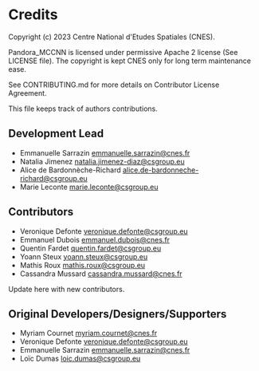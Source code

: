 # Credits

Copyright (c) 2023 Centre National d'Etudes Spatiales (CNES).

Pandora_MCCNN is licensed under permissive Apache 2 license (See LICENSE file).
The copyright is kept CNES only for long term maintenance ease.

See CONTRIBUTING.md for more details on Contributor License Agreement.

This file keeps track of authors contributions.

## Development Lead

* Emmanuelle Sarrazin <emmanuelle.sarrazin@cnes.fr>
* Natalia Jimenez <natalia.jimenez-diaz@csgroup.eu>
* Alice de Bardonnèche-Richard <alice.de-bardonneche-richard@csgroup.eu>
* Marie Leconte <marie.leconte@csgroup.eu>

## Contributors

* Veronique Defonte <veronique.defonte@csgroup.eu>
* Emmanuel Dubois <emmanuel.dubois@cnes.fr>
* Quentin Fardet <quentin.fardet@csgroup.eu>
* Yoann Steux <yoann.steux@csgroup.eu>
* Mathis Roux <mathis.roux@csgroup.eu>
* Cassandra Mussard <cassandra.mussard@cnes.fr>

Update here with new contributors.

## Original Developers/Designers/Supporters

* Myriam Cournet <myriam.cournet@cnes.fr>
* Veronique Defonte <veronique.defonte@csgroup.eu>
* Emmanuelle Sarrazin <emmanuelle.sarrazin@cnes.fr>
* Loïc Dumas <loic.dumas@csgroup.eu>
